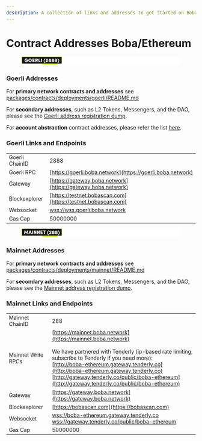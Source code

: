 ```yaml
---
description: A collection of links and addresses to get started on Boba-Ethereum
---
```


# Contract Addresses Boba/Ethereum

<figure><img src="../../.gitbook/assets/Artboard 1 (8) (1).png" alt=""><figcaption></figcaption></figure>

### Goerli Addresses

For **primary network contracts and addresses** see [packages/contracts/deployments/goerli/README.md](https://github.com/bobanetwork/boba/tree/master/packages/contracts/deployments/goerli/)

For **secondary addresses**, such as L2 Tokens, Messengers, and the DAO, please see the [Goerli address registration dump](https://github.com/bobanetwork/boba/tree/master/packages/boba/register/addresses/addressesGoerli_0x6FF9c8FF8F0B6a0763a3030540c21aFC721A9148.json).

For **account abstraction** contract addresses, please refer the list [here](https://github.com/bobanetwork/boba/blob/develop/packages/boba/account-abstraction/deployments/boba_goerli/addresses.json).

### Goerli Links and Endpoints

|                |                                                                          |
| -------------- | ------------------------------------------------------------------------ |
| Goerli ChainID | 2888                                                                     |
| Goerli RPC     | [https://goerli.boba.network](https://goerli.boba.network)               |
| Gateway        | [https://gateway.boba.network](https://gateway.boba.network) |
| Blockexplorer  | [https://testnet.bobascan.com](https://testnet.bobascan.com)             |
| Websocket      | [wss://wss.goerli.boba.network](wss://wss.goerli.boba.network)           |
| Gas Cap        | 50000000                                                                 |



<figure><img src="../../.gitbook/assets/Artboard 2 (12) (1).png" alt=""><figcaption></figcaption></figure>

### Mainnet Addresses

For **primary network contracts and addresses** see [packages/contracts/deployments/mainnet/README.md](https://github.com/bobanetwork/boba/tree/master/packages/contracts/deployments/mainnet/)

For **secondary addresses**, such as L2 Tokens, Messengers, and the DAO, please see the [Mainnet address registration dump](https://github.com/bobanetwork/boba/tree/master/packages/boba/register/addresses/addressesMainnet_0x8376ac6C3f73a25Dd994E0b0669ca7ee0C02F089.json).

### Mainnet Links and Endpoints

|                    |                                                                                                                                                                                                                                                                                                                                                                          |
|--------------------|--------------------------------------------------------------------------------------------------------------------------------------------------------------------------------------------------------------------------------------------------------------------------------------------------------------------------------------------------------------------------|
| Mainnet ChainID    | 288                                                                                                                                                                                                                                                                                                                                                                      |
| Mainnet Write RPCs | [https://mainnet.boba.network](https://mainnet.boba.network)<br/><br/>We have partnered with Tenderly (ip-based rate limiting, subscribe to Tenderly if you need more): <br/>[http://boba-ethereum.gateway.tenderly.co](http://boba-ethereum.gateway.tenderly.co)<br/>[http://gateway.tenderly.co/public/boba-ethereum](http://gateway.tenderly.co/public/boba-ethereum) |
| Gateway            | [https://gateway.boba.network](https://gateway.boba.network)                                                                                                                                                                                                                                                                                                             |
| Blockexplorer      | [https://bobascan.com](https://bobascan.com)                                                                                                                                                                                                                                                                                                                             |
| Websocket          | [wss://boba-ethereum.gateway.tenderly.co](wss://boba-ethereum.gateway.tenderly.co)<br/>[wss://gateway.tenderly.co/public/boba-ethereum](wss://gateway.tenderly.co/public/boba-ethereum)                                                                                         |
| Gas Cap            | 50000000                                                                                                                                                                                                                                                                                                                                                                 |
